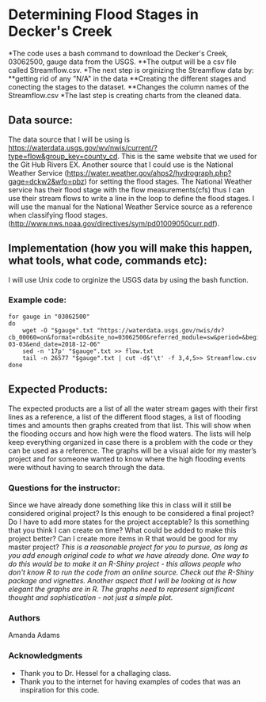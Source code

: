 
# Determining Flood Stages in Decker's Creek

*The code uses a bash command to download the Decker's Creek, 03062500, gauge data from the USGS. 
**The output will be a csv file called Streamflow.csv.
*The next step is orginizing the Streamflow data by:   
**getting rid of any "N/A" in the data
**Creating the different stages and conecting the stages to the dataset. 
**Changes the column names of the Streamflow.csv
*The last step is creating charts from the cleaned data. 
## Data source:

The data source that I will be using is https://waterdata.usgs.gov/wv/nwis/current/?type=flow&group_key=county_cd. This is the same website that we used for the Git Hub Rivers EX.  Another source that  I could use is the National Weather Service (https://water.weather.gov/ahps2/hydrograph.php?gage=dckw2&wfo=pbz) for setting the flood stages. The National Weather service has their flood stage with the flow measurements(cfs) thus I can use their stream flows to write a line in the loop to define the flood stages.  I will use the manual for the National Weather Service source as a reference when classifying flood stages.  (http://www.nws.noaa.gov/directives/sym/pd01009050curr.pdf). 


## Implementation (how you will make this happen, what tools, what code, commands etc):
  I will use Unix code to orginize the USGS data by using the bash function. 

### Example code:
```unix 
for gauge in "03062500"
do
	wget -O "$gauge".txt "https://waterdata.usgs.gov/nwis/dv?cb_00060=on&format=rdb&site_no=03062500&referred_module=sw&period=&begin_date=1946-03-03&end_date=2018-12-06"
	sed -n '17p' "$gauge".txt >> flow.txt
	tail -n 26577 "$gauge".txt | cut -d$'\t' -f 3,4,5>> Streamflow.csv
done

```
## Expected Products:

The expected products are a list of all the water stream gages with their first lines as a reference, a list of the different flood stages, a list of flooding times and amounts then graphs created from that list. This will show when the flooding occurs and how high were the flood waters. The lists will help keep everything organized in case there is a problem with the code or they can be used as a reference. The graphs will be a visual aide for my master’s project and for someone wanted to know where the high flooding events were without having to search through the data. 


### Questions for the instructor:

Since we have already done something like this in class will it still be considered original project? Is this enough to be considered a final project? Do I have to add more states for the project acceptable? 
Is this something that you think I can create on time? What could be added to make this project better? Can I create more items in R that would be good for my master project? _This is a reasonable project for you to pursue, as long as you add enough original code to what we have already done.  One way to do this would be to make it an R-Shiny project - this allows people who don't know R to run the code from an online source. Check out the R-Shiny package and vignettes.  Another aspect that I will be looking at is how elegant the graphs are in R.  The graphs need to represent significant thought and sophistication - not just a simple plot._



### Authors 

Amanda Adams

### Acknowledgments
* Thank you to Dr. Hessel for a challaging class. 
* Thank you to the internet for having examples of codes that was an inspiration for this code. 
